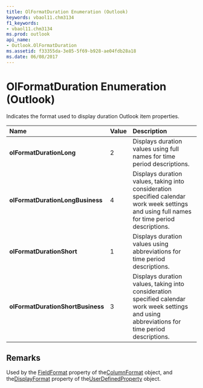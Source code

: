 ```yaml
---
title: OlFormatDuration Enumeration (Outlook)
keywords: vbaol11.chm3134
f1_keywords:
- vbaol11.chm3134
ms.prod: outlook
api_name:
- Outlook.OlFormatDuration
ms.assetid: f33355da-3e85-5f69-b928-ae04fdb28a18
ms.date: 06/08/2017
---
```



# OlFormatDuration Enumeration (Outlook)

Indicates the format used to display duration Outlook item properties.



|**Name**|**Value**|**Description**|
|:-----|:-----|:-----|
| **olFormatDurationLong**|2|Displays duration values using full names for time period descriptions.|
| **olFormatDurationLongBusiness**|4|Displays duration values, taking into consideration specified calendar work week settings and using full names for time period descriptions.|
| **olFormatDurationShort**|1|Displays duration values using abbreviations for time period descriptions.|
| **olFormatDurationShortBusiness**|3|Displays duration values, taking into consideration specified calendar work week settings and using abbreviations for time period descriptions.|

## Remarks

Used by the [FieldFormat](Outlook.ColumnFormat.FieldFormat.md) property of the[ColumnFormat](Outlook.ColumnFormat.md) object, and the[DisplayFormat](Outlook.UserDefinedProperty.DisplayFormat.md) property of the[UserDefinedProperty](Outlook.UserDefinedProperty.md) object.


